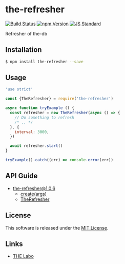 the-refresher
==========

<!---
This file is generated by the-tmpl. Do not update manually.
--->

<!-- Badge Start -->
<a name="badges"></a>

[![Build Status][bd_travis_shield_url]][bd_travis_url]
[![npm Version][bd_npm_shield_url]][bd_npm_url]
[![JS Standard][bd_standard_shield_url]][bd_standard_url]

[bd_repo_url]: https://github.com/the-labo/the-refresher
[bd_travis_url]: http://travis-ci.org/the-labo/the-refresher
[bd_travis_shield_url]: http://img.shields.io/travis/the-labo/the-refresher.svg?style=flat
[bd_travis_com_url]: http://travis-ci.com/the-labo/the-refresher
[bd_travis_com_shield_url]: https://api.travis-ci.com/the-labo/the-refresher.svg?token=
[bd_license_url]: https://github.com/the-labo/the-refresher/blob/master/LICENSE
[bd_npm_url]: http://www.npmjs.org/package/the-refresher
[bd_npm_shield_url]: http://img.shields.io/npm/v/the-refresher.svg?style=flat
[bd_standard_url]: http://standardjs.com/
[bd_standard_shield_url]: https://img.shields.io/badge/code%20style-standard-brightgreen.svg

<!-- Badge End -->


<!-- Description Start -->
<a name="description"></a>

Refresher of the-db

<!-- Description End -->


<!-- Overview Start -->
<a name="overview"></a>



<!-- Overview End -->


<!-- Sections Start -->
<a name="sections"></a>

<!-- Section from "doc/guides/01.Installation.md.hbs" Start -->

<a name="section-doc-guides-01-installation-md"></a>

Installation
-----

```bash
$ npm install the-refresher --save
```


<!-- Section from "doc/guides/01.Installation.md.hbs" End -->

<!-- Section from "doc/guides/02.Usage.md.hbs" Start -->

<a name="section-doc-guides-02-usage-md"></a>

Usage
---------

```javascript
'use strict'

const {TheRefresher} = require('the-refresher')

async function tryExample () {
  const refresher = new TheRefresher(async () => {
    // Do something to refresh
    /* .. */
  }, {
    interval: 3000,
  })

  await refresher.start()
}

tryExample().catch((err) => console.error(err))

```


<!-- Section from "doc/guides/02.Usage.md.hbs" End -->

<!-- Section from "doc/guides/10.API Guide.md.hbs" Start -->

<a name="section-doc-guides-10-a-p-i-guide-md"></a>

API Guide
-----

+ [the-refresher@1.0.6](./doc/api/api.md)
  + [create(args)](./doc/api/api.md#the-refresher-function-create)
  + [TheRefresher](./doc/api/api.md#the-refresher-class)


<!-- Section from "doc/guides/10.API Guide.md.hbs" End -->


<!-- Sections Start -->


<!-- LICENSE Start -->
<a name="license"></a>

License
-------
This software is released under the [MIT License](https://github.com/the-labo/the-refresher/blob/master/LICENSE).

<!-- LICENSE End -->


<!-- Links Start -->
<a name="links"></a>

Links
------

+ [THE Labo][t_h_e_labo_url]

[t_h_e_labo_url]: https://github.com/the-labo

<!-- Links End -->
